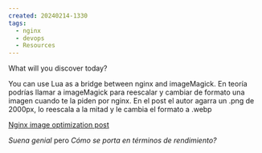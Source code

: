 ```yaml
---
created: 20240214-1330
tags:
  - nginx
  - devops
  - Resources
---
```


What will you discover today?

You can use Lua as a bridge between nginx and imageMagick. En teoría podrías llamar a imageMagick para reescalar y cambiar de formato una imagen cuando te la piden por nginx. En el post el autor agarra un .png de 2000px, lo reescala a la mitad y le cambia el formato a .webp

[Nginx image optimization post](https://requestmetrics.com/web-performance/nginx-image-optimization/)


_Suena genial_ pero *Cómo se porta en términos de rendimiento?*
